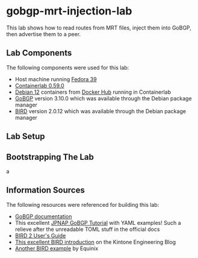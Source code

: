# gobgp-mrt-injection-lab
This lab shows how to read routes from MRT files, inject them into GoBGP, then advertise them to a peer.

## Lab Components
The following components were used for this lab:
- Host machine running [Fedora 39](https://fedoraproject.org/server/download/)
- [Containerlab 0.59.0](https://containerlab.dev/)
- [Debian 12](https://www.debian.org/index.html) containers from [Docker Hub](https://hub.docker.com/_/debian) running in Containerlab
- [GoBGP](https://osrg.github.io/gobgp/) version 3.10.0 which was available through the Debian package manager
- [BIRD](https://bird.network.cz/) version 2.0.12 which was available through the Debian package manager

## Lab Setup
<plaatje>

## Bootstrapping The Lab
a

## Information Sources
The following resources were referenced for building this lab:
- [GoBGP documentation](https://github.com/osrg/gobgp/blob/master/README.md)
- This excellent [JPNAP GoBGP Tutorial](https://blog.netravnen.com/wp-content/uploads/2019/08/ixbrforum10day3gobgptutorial-161205210258.pdf) with YAML examples! Such a relieve after the unreadable TOML stuff in the official docs
- [BIRD 2 User's Guide](https://bird.network.cz/?get_doc&f=bird.html&v=20)
- [This excellent BIRD introduction](https://blog.kintone.io/entry/bird) on the Kintone Engineering Blog
- [Another BIRD example](https://deploy.equinix.com/developers/guides/configuring-bgp-with-bird/) by Equinix
